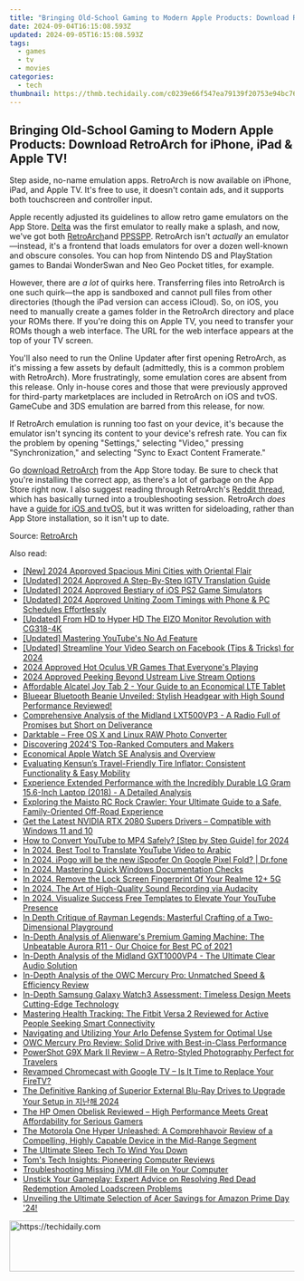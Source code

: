 ```yaml
---
title: "Bringing Old-School Gaming to Modern Apple Products: Download RetroArch for iPhone, iPad & Apple TV!"
date: 2024-09-04T16:15:08.593Z
updated: 2024-09-05T16:15:08.593Z
tags:
  - games
  - tv
  - movies
categories:
  - tech
thumbnail: https://thmb.techidaily.com/c0239e66f547ea79139f20753e94bc761ce1a69ab941c719cf263cbdc3c5a7f2.jpg
---
```


## Bringing Old-School Gaming to Modern Apple Products: Download RetroArch for iPhone, iPad & Apple TV!

Step aside, no-name emulation apps. RetroArch is now available on iPhone, iPad, and Apple TV. It's free to use, it doesn't contain ads, and it supports both touchscreen and controller input.

 Apple recently adjusted its guidelines to allow retro game emulators on the App Store. [Delta](https://video-screen-grab.techidaily.com/new-2024-approved-enhancing-mac-use-top-5-recommended-sniping-apps/) was the first emulator to really make a splash, and now, we've got both [RetroArch](https://apps.apple.com/us/app/retroarch/id6499539433)and [PPSSPP](https://apps.apple.com/us/app/ppsspp-psp-emulator/id6496972903). RetroArch isn't _actually_ an emulator—instead, it's a frontend that loads emulators for over a dozen well-known and obscure consoles. You can hop from Nintendo DS and PlayStation games to Bandai WonderSwan and Neo Geo Pocket titles, for example.

 However, there are _a lot_ of quirks here. Transferring files into RetroArch is one such quirk—the app is sandboxed and cannot pull files from other directories (though the iPad version can access iCloud). So, on iOS, you need to manually create a games folder in the RetroArch directory and place your ROMs there. If you're doing this on Apple TV, you need to transfer your ROMs though a web interface. The URL for the web interface appears at the top of your TV screen.

 You'll also need to run the Online Updater after first opening RetroArch, as it's missing a few assets by default (admittedly, this is a common problem with RetroArch). More frustratingly, some emulation cores are absent from this release. Only in-house cores and those that were previously approved for third-party marketplaces are included in RetroArch on iOS and tvOS. GameCube and 3DS emulation are barred from this release, for now.

 If RetroArch emulation is running too fast on your device, it's because the emulator isn't syncing its content to your device's refresh rate. You can fix the problem by opening "Settings," selecting "Video," pressing "Synchronization," and selecting "Sync to Exact Content Framerate."

 Go [download RetroArch](https://apps.apple.com/us/app/retroarch/id6499539433) from the App Store today. Be sure to check that you're installing the correct app, as there's a lot of garbage on the App Store right now. I also suggest reading through RetroArch's [Reddit thread](https://www.reddit.com/r/RetroArch/comments/1cspcb7/retroarch%5Fis%5Flive%5Fon%5Fthe%5Fapp%5Fstore/), which has basically turned into a troubleshooting session. RetroArch _does_ have a [guide for iOS and tvOS](https://docs.libretro.com/guides/install-ios/#using-retroarch), but it was written for sideloading, rather than App Store installation, so it isn't up to date.

 Source: [RetroArch](https://www.reddit.com/r/RetroArch/comments/1cspcb7/retroarch%5Fis%5Flive%5Fon%5Fthe%5Fapp%5Fstore/)

<ins class="adsbygoogle"
     style="display:block"
     data-ad-format="autorelaxed"
     data-ad-client="ca-pub-7571918770474297"
     data-ad-slot="1223367746"></ins>



<ins class="adsbygoogle"
     style="display:block"
     data-ad-client="ca-pub-7571918770474297"
     data-ad-slot="8358498916"
     data-ad-format="auto"
     data-full-width-responsive="true"></ins>

<span class="atpl-alsoreadstyle">Also read:</span>
<div><ul>
<li><a href="https://screen-recording.techidaily.com/new-2024-approved-spacious-mini-cities-with-oriental-flair/"><u>[New] 2024 Approved  Spacious Mini Cities with Oriental Flair</u></a></li>
<li><a href="https://instagram-videos.techidaily.com/updated-2024-approved-a-step-by-step-igtv-translation-guide/"><u>[Updated] 2024 Approved  A Step-By-Step IGTV Translation Guide</u></a></li>
<li><a href="https://visual-screen-recording.techidaily.com/updated-2024-approved-bestiary-of-ios-ps2-game-simulators/"><u>[Updated] 2024 Approved  Bestiary of iOS PS2 Game Simulators</u></a></li>
<li><a href="https://visual-screen-recording.techidaily.com/updated-2024-approved-uniting-zoom-timings-with-phone-and-pc-schedules-effortlessly/"><u>[Updated] 2024 Approved  Uniting Zoom Timings with Phone & PC Schedules Effortlessly</u></a></li>
<li><a href="https://some-knowledge.techidaily.com/updated-from-hd-to-hyper-hd-the-eizo-monitor-revolution-with-cg318-4k/"><u>[Updated] From HD to Hyper HD  The EIZO Monitor Revolution with CG318-4K</u></a></li>
<li><a href="https://facebook-videos.techidaily.com/updated-mastering-youtubes-no-ad-feature/"><u>[Updated] Mastering YouTube's No Ad Feature</u></a></li>
<li><a href="https://facebook-video-content.techidaily.com/updated-streamline-your-video-search-on-facebook-tips-and-tricks-for-2024/"><u>[Updated] Streamline Your Video Search on Facebook (Tips & Tricks) for 2024</u></a></li>
<li><a href="https://vp-tips.techidaily.com/2024-approved-hot-oculus-vr-games-that-everyones-playing/"><u>2024 Approved  Hot Oculus VR Games That Everyone's Playing</u></a></li>
<li><a href="https://extra-support.techidaily.com/2024-approved-peeking-beyond-ustream-live-stream-options/"><u>2024 Approved  Peeking Beyond Ustream  Live Stream Options</u></a></li>
<li><a href="https://buynow-help.techidaily.com/affordable-alcatel-joy-tab-2-your-guide-to-an-economical-lte-tablet/"><u>Affordable Alcatel Joy Tab 2 - Your Guide to an Economical LTE Tablet</u></a></li>
<li><a href="https://buynow-help.techidaily.com/blueear-bluetooth-beanie-unveiled-stylish-headgear-with-high-sound-performance-reviewed/"><u>Blueear Bluetooth Beanie Unveiled: Stylish Headgear with High Sound Performance Reviewed!</u></a></li>
<li><a href="https://buynow-help.techidaily.com/comprehensive-analysis-of-the-midland-lxt500vp3-a-radio-full-of-promises-but-short-on-deliverance/"><u>Comprehensive Analysis of the Midland LXT500VP3 - A Radio Full of Promises but Short on Deliverance</u></a></li>
<li><a href="https://buynow-help.techidaily.com/darktable-free-os-x-and-linux-raw-photo-converter/"><u>Darktable – Free OS X and Linux RAW Photo Converter</u></a></li>
<li><a href="https://buynow-help.techidaily.com/discovering-2024s-top-ranked-computers-and-makers/"><u>Discovering 2024'S Top-Ranked Computers and Makers</u></a></li>
<li><a href="https://buynow-help.techidaily.com/economical-apple-watch-se-analysis-and-overview/"><u>Economical Apple Watch SE Analysis and Overview</u></a></li>
<li><a href="https://buynow-help.techidaily.com/evaluating-kensuns-travel-friendly-tire-inflator-consistent-functionality-and-easy-mobility/"><u>Evaluating Kensun’s Travel-Friendly Tire Inflator: Consistent Functionality & Easy Mobility</u></a></li>
<li><a href="https://buynow-help.techidaily.com/experience-extended-performance-with-the-incredibly-durable-lg-gram-156-inch-laptop-2018-a-detailed-analysis/"><u>Experience Extended Performance with the Incredibly Durable LG Gram 15.6-Inch Laptop (2018) - A Detailed Analysis</u></a></li>
<li><a href="https://buynow-help.techidaily.com/exploring-the-maisto-rc-rock-crawler-your-ultimate-guide-to-a-safe-family-oriented-off-road-experience/"><u>Exploring the Maisto RC Rock Crawler: Your Ultimate Guide to a Safe, Family-Oriented Off-Road Experience</u></a></li>
<li><a href="https://driver-download.techidaily.com/get-the-latest-nvidia-rtx-2080-supers-drivers-compatible-with-windows-11-and-10/"><u>Get the Latest NVIDIA RTX 2080 Supers Drivers – Compatible with Windows 11 and 10</u></a></li>
<li><a href="https://youtube-blog.techidaily.com/o-convert-youtube-to-mp4-safely-step-by-step-guide-for-2024/"><u>How to Convert YouTube to MP4 Safely? [Step by Step Guide] for 2024</u></a></li>
<li><a href="https://ai-video.techidaily.com/in-2024-best-tool-to-translate-youtube-video-to-arabic/"><u>In 2024, Best Tool to Translate YouTube Video to Arabic</u></a></li>
<li><a href="https://pokemon-go-android.techidaily.com/in-2024-ipogo-will-be-the-new-ispoofer-on-google-pixel-fold-drfone-by-drfone-virtual-android/"><u>In 2024, iPogo will be the new iSpoofer On Google Pixel Fold? | Dr.fone</u></a></li>
<li><a href="https://article-helps.techidaily.com/in-2024-mastering-quick-windows-documentation-checks/"><u>In 2024, Mastering Quick Windows Documentation Checks</u></a></li>
<li><a href="https://easy-unlock-android.techidaily.com/in-2024-remove-the-lock-screen-fingerprint-of-your-realme-12plus-5g-by-drfone-android/"><u>In 2024, Remove the Lock Screen Fingerprint Of Your Realme 12+ 5G</u></a></li>
<li><a href="https://some-approaches.techidaily.com/in-2024-the-art-of-high-quality-sound-recording-via-audacity/"><u>In 2024, The Art of High-Quality Sound Recording via Audacity</u></a></li>
<li><a href="https://facebook-video-share.techidaily.com/in-2024-visualize-success-free-templates-to-elevate-your-youtube-presence/"><u>In 2024, Visualize Success  Free Templates to Elevate Your YouTube Presence</u></a></li>
<li><a href="https://buynow-help.techidaily.com/in-depth-critique-of-rayman-legends-masterful-crafting-of-a-two-dimensional-playground/"><u>In Depth Critique of Rayman Legends: Masterful Crafting of a Two-Dimensional Playground</u></a></li>
<li><a href="https://buynow-help.techidaily.com/in-depth-analysis-of-alienwares-premium-gaming-machine-the-unbeatable-aurora-r11-our-choice-for-best-pc-of-2021/"><u>In-Depth Analysis of Alienware's Premium Gaming Machine: The Unbeatable Aurora R11 - Our Choice for Best PC of 2021</u></a></li>
<li><a href="https://buynow-help.techidaily.com/in-depth-analysis-of-the-midland-gxt1000vp4-the-ultimate-clear-audio-solution/"><u>In-Depth Analysis of the Midland GXT1000VP4 - The Ultimate Clear Audio Solution</u></a></li>
<li><a href="https://buynow-help.techidaily.com/in-depth-analysis-of-the-owc-mercury-pro-unmatched-speed-and-efficiency-review/"><u>In-Depth Analysis of the OWC Mercury Pro: Unmatched Speed & Efficiency Review</u></a></li>
<li><a href="https://buynow-help.techidaily.com/in-depth-samsung-galaxy-watch3-assessment-timeless-design-meets-cutting-edge-technology/"><u>In-Depth Samsung Galaxy Watch3 Assessment: Timeless Design Meets Cutting-Edge Technology</u></a></li>
<li><a href="https://buynow-help.techidaily.com/mastering-health-tracking-the-fitbit-versa-2-reviewed-for-active-people-seeking-smart-connectivity/"><u>Mastering Health Tracking: The Fitbit Versa 2 Reviewed for Active People Seeking Smart Connectivity</u></a></li>
<li><a href="https://buynow-help.techidaily.com/navigating-and-utilizing-your-arlo-defense-system-for-optimal-use/"><u>Navigating and Utilizing Your Arlo Defense System for Optimal Use</u></a></li>
<li><a href="https://buynow-help.techidaily.com/owc-mercury-pro-review-solid-drive-with-best-in-class-performance/"><u>OWC Mercury Pro Review: Solid Drive with Best-in-Class Performance</u></a></li>
<li><a href="https://buynow-help.techidaily.com/powershot-g9x-mark-ii-review-a-retro-styled-photography-perfect-for-travelers/"><u>PowerShot G9X Mark II Review – A Retro-Styled Photography Perfect for Travelers</u></a></li>
<li><a href="https://buynow-help.techidaily.com/revamped-chromecast-with-google-tv-is-it-time-to-replace-your-firetv/"><u>Revamped Chromecast with Google TV – Is It Time to Replace Your FireTV?</u></a></li>
<li><a href="https://buynow-help.techidaily.com/the-definitive-ranking-of-superior-external-blu-ray-drives-to-upgrade-your-setup-in-2024/"><u>The Definitive Ranking of Superior External Blu-Ray Drives to Upgrade Your Setup in 지난해 2024</u></a></li>
<li><a href="https://buynow-help.techidaily.com/the-hp-omen-obelisk-reviewed-high-performance-meets-great-affordability-for-serious-gamers/"><u>The HP Omen Obelisk Reviewed – High Performance Meets Great Affordability for Serious Gamers</u></a></li>
<li><a href="https://buynow-help.techidaily.com/the-motorola-one-hyper-unleashed-a-comprehhavoir-review-of-a-compelling-highly-capable-device-in-the-mid-range-segment/"><u>The Motorola One Hyper Unleashed: A Comprehhavoir Review of a Compelling, Highly Capable Device in the Mid-Range Segment</u></a></li>
<li><a href="https://buynow-help.techidaily.com/the-ultimate-sleep-tech-to-wind-you-down/"><u>The Ultimate Sleep Tech To Wind You Down</u></a></li>
<li><a href="https://hardware-tips.techidaily.com/toms-tech-insights-pioneering-computer-reviews/"><u>Tom's Tech Insights: Pioneering Computer Reviews</u></a></li>
<li><a href="https://tech-renaissance.techidaily.com/troubleshooting-missing-jvmdll-file-on-your-computer/"><u>Troubleshooting Missing jVM.dll File on Your Computer</u></a></li>
<li><a href="https://win-solutions.techidaily.com/unstick-your-gameplay-expert-advice-on-resolving-red-dead-redemption-amoled-loadscreen-problems/"><u>Unstick Your Gameplay: Expert Advice on Resolving Red Dead Redemption Amoled Loadscreen Problems</u></a></li>
<li><a href="https://buynow-help.techidaily.com/unveiling-the-ultimate-selection-of-acer-savings-for-amazon-prime-day-24/"><u>Unveiling the Ultimate Selection of Acer Savings for Amazon Prime Day '24!</u></a></li>
</ul></div>

<!-- affiliate ads begin -->
<a href="https://appsumo.8odi.net/c/5597632/2037351/7443" target="_top" id="2037351">
  <img src="//a.impactradius-go.com/display-ad/7443-2037351" border="0" alt="https://techidaily.com" width="728" height="90"/>
</a>
<img height="0" width="0" src="https://appsumo.8odi.net/i/5597632/2037351/7443" style="position:absolute;visibility:hidden;" border="0" />
<!-- affiliate ads end -->
